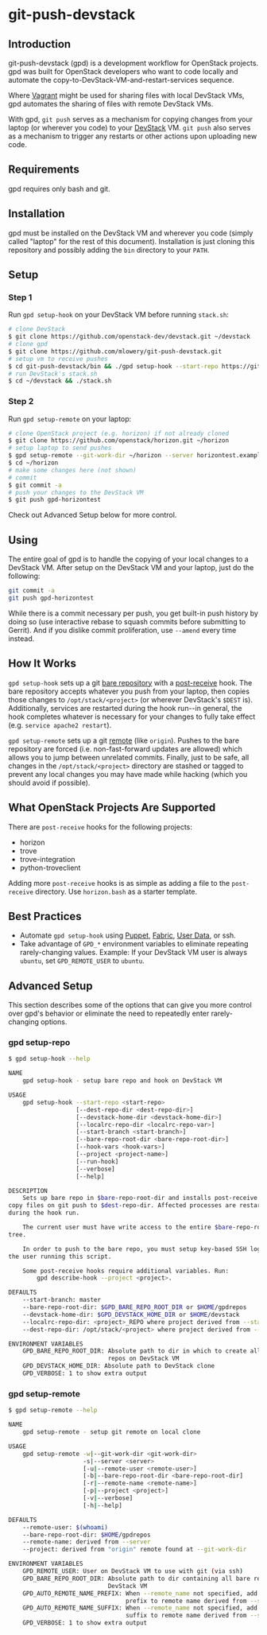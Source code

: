 # git-push-devstack

## Introduction

git-push-devstack (gpd) is a development workflow for OpenStack projects.
gpd was built for OpenStack developers who want to code locally and automate
the copy-to-DevStack-VM-and-restart-services sequence.

Where [Vagrant](http://www.vagrantup.com/) might be used for sharing files with
local DevStack VMs, gpd automates the sharing of files with remote DevStack VMs.

With gpd, `git
push` serves as a mechanism for copying changes from your laptop (or wherever
you code) to your [DevStack](http://devstack.org/) VM. `git push` also serves as a mechanism to trigger
any restarts or other actions upon uploading new code.

## Requirements

gpd requires only bash and git.

## Installation

gpd must be installed on the DevStack VM and wherever you code (simply called
"laptop" for the rest of this document). Installation is just cloning this repository
and possibly adding the `bin` directory to your `PATH`.

## Setup

### Step 1

Run `gpd setup-hook` on your DevStack VM before running `stack.sh`:

```bash
# clone DevStack
$ git clone https://github.com/openstack-dev/devstack.git ~/devstack
# clone gpd
$ git clone https://github.com/mlowery/git-push-devstack.git
# setup vm to receive pushes
$ cd git-push-devstack/bin && ./gpd setup-hook --start-repo https://github.com/openstack/horizon.git
# run DevStack's stack.sh
$ cd ~/devstack && ./stack.sh
```

### Step 2

Run `gpd setup-remote` on your laptop:

```bash
# clone OpenStack project (e.g. horizon) if not already cloned
$ git clone https://github.com/openstack/horizon.git ~/horizon
# setup laptop to send pushes
$ gpd setup-remote --git-work-dir ~/horizon --server horizontest.example.com
$ cd ~/horizon
# make some changes here (not shown)
# commit
$ git commit -a
# push your changes to the DevStack VM
$ git push gpd-horizontest
```

Check out Advanced Setup below for more control.

## Using

The entire goal of gpd is to handle the copying of your local changes to a
DevStack VM. After setup on the DevStack VM and your laptop, just do the
following:

```bash
git commit -a
git push gpd-horizontest
```

While there is a commit necessary per push, you get built-in push history by
doing so (use interactive rebase to squash commits before submitting to
Gerrit). And if you dislike commit proliferation, use `--amend` every time
instead.

## How It Works

`gpd setup-hook` sets up a git [bare repository](http://git-scm.com/book/en/Git-on-the-Server-Getting-Git-on-a-Server)
with a [post-receive](http://git-scm.com/book/en/Customizing-Git-Git-Hooks)
hook. The bare repository accepts whatever you push from your laptop, then
copies those changes to `/opt/stack/<project>` (or wherever DevStack's `$DEST` is).
Additionally, services are restarted during the hook run--in general, the hook completes whatever is
necessary for your changes to fully take effect (e.g. `service apache2 restart`).

`gpd setup-remote` sets up a git [remote](http://git-scm.com/book/en/Git-Basics-Working-with-Remotes) (like `origin`).
Pushes to the bare repository
are forced (i.e. non-fast-forward updates are allowed)
which allows you to jump between unrelated commits. Finally, just to be safe, all
changes in the `/opt/stack/<project>` directory are stashed or tagged to
prevent any local changes you may have made while hacking (which you should avoid
if possible).

## What OpenStack Projects Are Supported

There are `post-receive` hooks for the following projects:
* horizon
* trove
* trove-integration
* python-troveclient

Adding more `post-receive` hooks is as simple as adding a file to the
`post-receive` directory. Use `horizon.bash` as a starter template.

## Best Practices

* Automate `gpd setup-hook` using [Puppet](http://puppetlabs.com/), [Fabric](http://www.fabfile.org/), [User Data](http://docs.openstack.org/user-guide/content/user-data.html), or ssh.
* Take advantage of `GPD_*` environment variables to eliminate repeating
rarely-changing values. Example: If your DevStack VM user is always `ubuntu`,
set `GPD_REMOTE_USER` to `ubuntu`.

## Advanced Setup

This section describes some of the options that can give you more control over
gpd's behavior or eliminate the need to repeatedly enter rarely-changing options.

### gpd setup-repo

```bash
$ gpd setup-hook --help

NAME
    gpd setup-hook - setup bare repo and hook on DevStack VM

USAGE
    gpd setup-hook --start-repo <start-repo>
                   [--dest-repo-dir <dest-repo-dir>]
                   [--devstack-home-dir <devstack-home-dir>]
                   [--localrc-repo-dir <localrc-repo-var>]
                   [--start-branch <start-branch>]
                   [--bare-repo-root-dir <bare-repo-root-dir>]
                   [--hook-vars <hook-vars>]
                   [--project <project-name>]
                   [--run-hook]
                   [--verbose]
                   [--help]

DESCRIPTION
    Sets up bare repo in $bare-repo-root-dir and installs post-receive hook to
copy files on git push to $dest-repo-dir. Affected processes are restarted
during the hook run.

    The current user must have write access to the entire $bare-repo-root-dir
tree.

    In order to push to the bare repo, you must setup key-based SSH login for
the user running this script.

    Some post-receive hooks require additional variables. Run:
        gpd describe-hook --project <project>.

DEFAULTS
    --start-branch: master
    --bare-repo-root-dir: $GPD_BARE_REPO_ROOT_DIR or $HOME/gpdrepos
    --devstack-home-dir: $GPD_DEVSTACK_HOME_DIR or $HOME/devstack
    --localrc-repo-dir: <project>_REPO where project derived from --start-repo
    --dest-repo-dir: /opt/stack/<project> where project derived from --start-repo

ENVIRONMENT VARIABLES
    GPD_BARE_REPO_ROOT_DIR: Absolute path to dir in which to create all bare
                            repos on DevStack VM
    GPD_DEVSTACK_HOME_DIR: Absolute path to DevStack clone
    GPD_VERBOSE: 1 to show extra output
```

### gpd setup-remote

```bash
$ gpd setup-remote --help

NAME
    gpd setup-remote - setup git remote on local clone

USAGE
    gpd setup-remote -w|--git-work-dir <git-work-dir>
                     -s|--server <server>
                     [-u|--remote-user <remote-user>]
                     [-b|--bare-repo-root-dir <bare-repo-root-dir]
                     [-r|--remote-name <remote-name>]
                     [-p|--project <project>]
                     [-v|--verbose]
                     [-h|--help]

DEFAULTS
    --remote-user: $(whoami)
    --bare-repo-root-dir: $HOME/gpdrepos
    --remote-name: derived from --server
    --project: derived from "origin" remote found at --git-work-dir

ENVIRONMENT VARIABLES
    GPD_REMOTE_USER: User on DevStack VM to use with git (via ssh)
    GPD_BARE_REPO_ROOT_DIR: Absolute path to dir containing all bare repos on
                            DevStack VM
    GPD_AUTO_REMOTE_NAME_PREFIX: When --remote_name not specified, add this
                                 prefix to remote name derived from --server
    GPD_AUTO_REMOTE_NAME_SUFFIX: When --remote_name not specified, add this
                                 suffix to remote name derived from --server
    GPD_VERBOSE: 1 to show extra output
```